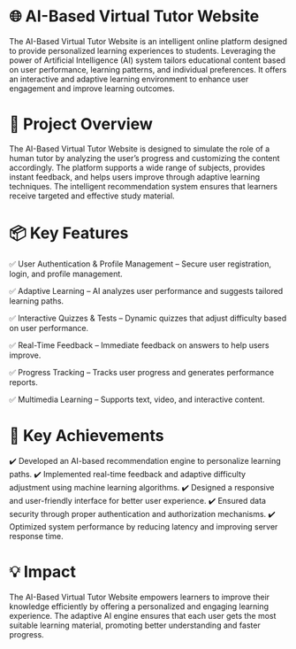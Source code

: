 # 🌐 AI-Based Virtual Tutor Website
The AI-Based Virtual Tutor Website is an intelligent online platform designed to provide personalized learning experiences to students. Leveraging the power of Artificial Intelligence (AI) system tailors educational content based on user performance, learning patterns, and individual preferences. It offers an interactive and adaptive learning environment to enhance user engagement and improve learning outcomes.

# 🚀 Project Overview
The AI-Based Virtual Tutor Website is designed to simulate the role of a human tutor by analyzing the user’s progress and customizing the content accordingly. The platform supports a wide range of subjects, provides instant feedback, and helps users improve through adaptive learning techniques. The intelligent recommendation system ensures that learners receive targeted and effective study material.

# 📦 Key Features
✅ User Authentication & Profile Management – Secure user registration, login, and profile management.

✅ Adaptive Learning – AI analyzes user performance and suggests tailored learning paths.

✅ Interactive Quizzes & Tests – Dynamic quizzes that adjust difficulty based on user performance.

✅ Real-Time Feedback – Immediate feedback on answers to help users improve.

✅ Progress Tracking – Tracks user progress and generates performance reports.

✅ Multimedia Learning – Supports text, video, and interactive content.

# 🎯 Key Achievements
✔️ Developed an AI-based recommendation engine to personalize learning paths.
✔️ Implemented real-time feedback and adaptive difficulty adjustment using machine learning algorithms.
✔️ Designed a responsive and user-friendly interface for better user experience.
✔️ Ensured data security through proper authentication and authorization mechanisms.
✔️ Optimized system performance by reducing latency and improving server response time.

# 💡 Impact
The AI-Based Virtual Tutor Website empowers learners to improve their knowledge efficiently by offering a personalized and engaging learning experience. The adaptive AI engine ensures that each user gets the most suitable learning material, promoting better understanding and faster progress.

